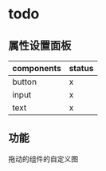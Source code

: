 # todo

## 属性设置面板

| components | status |
| ---------- | ------ |
| button     | x      |
| input      | x      |
| text       | x      |

## 功能

拖动的组件的自定义图
